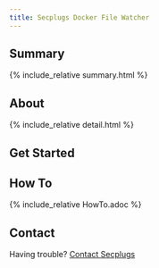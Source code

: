 ```yaml
---
title: Secplugs Docker File Watcher
---
```

## Summary
{% include_relative summary.html %}

## About
{% include_relative detail.html %}

## Get Started

## How To
{% include_relative HowTo.adoc %}

## Contact
Having trouble? [Contact Secplugs ](https://secplugs.com/contacts)